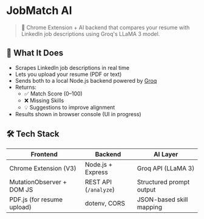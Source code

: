 # JobMatch AI

> 🧠 Chrome Extension + AI backend that compares your resume with LinkedIn job descriptions using Groq's LLaMA 3 model.


## 📌 What It Does

- Scrapes LinkedIn job descriptions in real time
- Lets you upload your resume (PDF or text)
- Sends both to a local Node.js backend powered by [Groq](https://console.groq.com)
- Returns:
  - ✅ Match Score (0–100)
  - ❌ Missing Skills
  - 💡 Suggestions to improve alignment
- Results shown in browser console (UI in progress)


## 🛠️ Tech Stack

| Frontend                   | Backend               | AI Layer              |
|---------------------------|------------------------|------------------------|
| Chrome Extension (V3)     | Node.js + Express      | Groq API (LLaMA 3)     |
| MutationObserver + DOM JS | REST API (`/analyze`)  | Structured prompt output |
| PDF.js (for resume upload)| dotenv, CORS           | JSON-based skill mapping |


